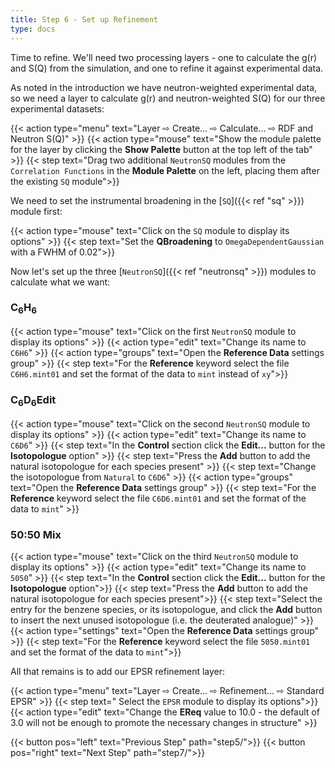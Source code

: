 ```yaml
---
title: Step 6 - Set up Refinement
type: docs
---
```



Time to refine. We'll need two processing layers - one to calculate the g(r) and S(Q) from the simulation, and one to refine it against experimental data.

As noted in the introduction we have neutron-weighted experimental data, so we need a layer to calculate g(r) and neutron-weighted S(Q) for our three experimental datasets:

{{< action type="menu" text="Layer &#8680; Create... &#8680; Calculate... &#8680; RDF and Neutron S(Q)" >}}
{{< action type="mouse" text="Show the module palette for the layer by clicking the **Show Palette** button at the top left of the tab" >}}
{{< step text="Drag two additional `NeutronSQ` modules from the `Correlation Functions` in the **Module Palette** on the left, placing them after the existing `SQ` module">}}

We need to set the instrumental broadening in the [`SQ`]({{< ref "sq" >}}) module first:

{{< action type="mouse" text="Click on the `SQ` module to display its options" >}}
{{< step text="Set the **QBroadening** to `OmegaDependentGaussian` with a FWHM of 0.02">}}

Now let's set up the three [`NeutronSQ`]({{< ref "neutronsq" >}}) modules to calculate what we want:

### C<sub>6</sub>H<sub>6</sub>

{{< action type="mouse" text="Click on the first `NeutronSQ` module to display its options" >}}
{{< action type="edit" text="Change its name to `C6H6`" >}}
{{< action type="groups" text="Open the **Reference Data** settings group" >}}
{{< step text="For the **Reference** keyword select the file `C6H6.mint01` and set the format of the data to `mint` instead of `xy`">}}


### C<sub>6</sub>D<sub>6</sub>Edit

{{< action type="mouse" text="Click on the second `NeutronSQ` module to display its options" >}}
{{< action type="edit" text="Change its name to `C6D6`" >}}
{{< step text="In the **Control** section click the **Edit...** button for the **Isotopologue** option" >}}
{{< step text="Press the **Add** button to add the natural isotopologue for each species present" >}}
{{< step text="Change the isotopologue from `Natural` to `C6D6`" >}}
{{< action type="groups" text="Open the **Reference Data** settings group" >}}
{{< step text="For the **Reference** keyword select the file `C6D6.mint01` and set the format of the data to `mint`" >}}

### 50:50 Mix

{{< action type="mouse" text="Click on the third `NeutronSQ` module to display its options" >}}
{{< action type="edit" text="Change its name to `5050`" >}}
{{< step text="In the **Control** section click the **Edit...** button for the **Isotopologue** option">}}
{{< step text="Press the **Add** button to add the natural isotopologue for each species present">}}
{{< step text="Select the entry for the benzene species, or its isotopologue, and click the **Add** button to insert the next unused isotopologue (i.e. the deuterated analogue)" >}}
{{< action type="settings" text="Open the **Reference Data** settings group" >}}
{{< step text="For the **Reference** keyword select the file `5050.mint01` and set the format of the data to `mint`">}}

All that remains is to add our EPSR refinement layer:

{{< action type="menu" text="Layer &#8680; Create... &#8680; Refinement... &#8680; Standard EPSR" >}}
{{< step text=" Select the `EPSR` module to display its options">}}
{{< action type="edit" text="Change the **EReq** value to 10.0 - the default of 3.0 will not be enough to promote the necessary changes in structure" >}}


{{< button pos="left" text="Previous Step" path="step5/">}}
{{< button pos="right" text="Next Step" path="step7/">}}
